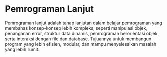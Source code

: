 <h1>Pemrograman Lanjut</h1>
<p>Pemrograman lanjut adalah tahap lanjutan dalam belajar pemrograman yang membahas konsep-konsep lebih kompleks, seperti manipulasi objek, penanganan error, struktur data dinamis, pemrograman berorientasi objek, serta interaksi dengan file dan database. Tujuannya untuk membangun program yang lebih efisien, modular, dan mampu menyelesaikan masalah yang lebih rumit.</p>
